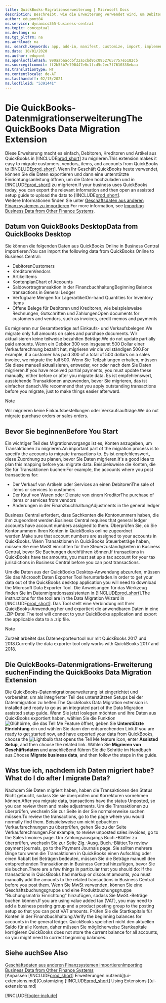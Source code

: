 ```yaml
---
title: QuickBooks-Migrationserweiterung | Microsoft Docs
description: Beschreibt, wie die Erweiterung verwendet wird, um Debitoren, Kreditoren, Artikel und Konten aus QuickBooks Desktop zu Business Central zu importieren.
author: edupont04
ms.service: dynamics365-business-central
ms.topic: conceptual
ms.devlang: na
ms.tgt_pltfrm: na
ms.workload: na
ms. search.keywords: app, add-in, manifest, customize, import, implement
ms.date: 10/01/2020
ms.author: edupont
ms.openlocfilehash: 990aabaaccbf32a5cbd95c09527657757e5182cb
ms.sourcegitcommit: ff2b55b7e790447e0c1fcd5c2ec7f7610338ebaa
ms.translationtype: HT
ms.contentlocale: de-AT
ms.lasthandoff: 02/15/2021
ms.locfileid: "5391441"
---
```

# <a name="the-quickbooks-data-migration-extension"></a><span data-ttu-id="fabdd-103">Die QuickBooks-Datenmigrationserweiterung</span><span class="sxs-lookup"><span data-stu-id="fabdd-103">The QuickBooks Data Migration Extension</span></span>

<span data-ttu-id="fabdd-104">Diese Erweiterung macht es einfach, Debitoren, Kreditoren und Artikel aus QuickBooks in [!INCLUDE[prod_short](includes/prod_short.md)] zu migrieren.</span><span class="sxs-lookup"><span data-stu-id="fabdd-104">This extension makes it easy to migrate customers, vendors, items, and accounts from QuickBooks to [!INCLUDE[prod_short](includes/prod_short.md)].</span></span> <span data-ttu-id="fabdd-105">Wenn Ihr Geschäft QuickBooks heute verwendet, können Sie die Daten exportieren und dann eine unterstützte Einrichtungsanleitung öffnen, um die Daten hochzuladen und in [!INCLUDE[prod_short](includes/prod_short.md)] zu migrieren.</span><span class="sxs-lookup"><span data-stu-id="fabdd-105">If your business uses QuickBooks today, you can export the relevant information and then open an assisted setup guide to upload the data to [!INCLUDE[prod_short](includes/prod_short.md)].</span></span>  
<span data-ttu-id="fabdd-106">Weitere Informationen finden Sie unter [Geschäftsdaten aus anderen Finanzsystemen zu importieren](across-import-data-configuration-packages.md).</span><span class="sxs-lookup"><span data-stu-id="fabdd-106">For more information, see [Importing Business Data from Other Finance Systems](across-import-data-configuration-packages.md).</span></span>

## <a name="data-from-quickbooks-desktop"></a><span data-ttu-id="fabdd-107">Datum von QuickBooks Desktop</span><span class="sxs-lookup"><span data-stu-id="fabdd-107">Data from QuickBooks Desktop</span></span>

<span data-ttu-id="fabdd-108">Sie können die folgenden Daten aus QuickBooks Online in Business Central importieren:</span><span class="sxs-lookup"><span data-stu-id="fabdd-108">You can import the following data from QuickBooks Online to Business Central:</span></span>

- <span data-ttu-id="fabdd-109">Debitoren</span><span class="sxs-lookup"><span data-stu-id="fabdd-109">Customers</span></span>  
- <span data-ttu-id="fabdd-110">Kreditoren</span><span class="sxs-lookup"><span data-stu-id="fabdd-110">Vendors</span></span>  
- <span data-ttu-id="fabdd-111">Artikel</span><span class="sxs-lookup"><span data-stu-id="fabdd-111">Items</span></span>  
- <span data-ttu-id="fabdd-112">Kontenplan</span><span class="sxs-lookup"><span data-stu-id="fabdd-112">Chart of Accounts</span></span>  
- <span data-ttu-id="fabdd-113">Saldovortragtransaktion in der Finanzbuchhaltung</span><span class="sxs-lookup"><span data-stu-id="fabdd-113">Beginning Balance transactions in General Ledger</span></span>  
- <span data-ttu-id="fabdd-114">Verfügbare Mengen für Lagerartikel</span><span class="sxs-lookup"><span data-stu-id="fabdd-114">On-hand Quantities for Inventory Items</span></span>  
- <span data-ttu-id="fabdd-115">Offene Belege für Debitoren und Kreditoren, wie beispielsweise Rechnungen, Gutschriften und Zahlungen</span><span class="sxs-lookup"><span data-stu-id="fabdd-115">Open documents for customers and vendors, such as invoices, credit memos and payments</span></span>  

<span data-ttu-id="fabdd-116">Es migrieren nur Gesamtbeträge auf Einkaufs- und Verkaufsbelegen.</span><span class="sxs-lookup"><span data-stu-id="fabdd-116">We migrate only full amounts on sales and purchase documents.</span></span> <span data-ttu-id="fabdd-117">Wir aktualisieren keine teilweise bezahlten Beträge.</span><span class="sxs-lookup"><span data-stu-id="fabdd-117">We do not update partially paid amounts.</span></span> <span data-ttu-id="fabdd-118">Wenn ein Debitor 300 von insgesamt 500 Dollar einer Verkaufsrechnung bezahlt hat, migrieren wir die vollständigen 500.</span><span class="sxs-lookup"><span data-stu-id="fabdd-118">For example, if a customer has paid 300 of a total of 500 dollars on a sales invoice, we migrate the full 500.</span></span> <span data-ttu-id="fabdd-119">Wenn Sie Teilzahlungen erhalten, müssen Sie diese manuell aktualisieren, entweder, vor oder nach dem Sie Daten migrieren.</span><span class="sxs-lookup"><span data-stu-id="fabdd-119">If you have received partial payments, you must update these manually, either before or after you migrate data.</span></span> <span data-ttu-id="fabdd-120">Es ist empfehlenswert, ausstehende Transaktionen anzuwenden, bevor Sie migrieren, das ist einfacher danach.</span><span class="sxs-lookup"><span data-stu-id="fabdd-120">We recommend that you apply outstanding transactions before you migrate, just to make things easier afterward.</span></span>

> [!NOTE]
> <span data-ttu-id="fabdd-121">Wir migrieren keine Einkaufsbestellungen oder Verkaufsaufträge.</span><span class="sxs-lookup"><span data-stu-id="fabdd-121">We do not migrate purchase orders or sales orders.</span></span>

## <a name="before-you-start"></a><span data-ttu-id="fabdd-122">Bevor Sie beginnen</span><span class="sxs-lookup"><span data-stu-id="fabdd-122">Before You Start</span></span>

<span data-ttu-id="fabdd-123">Ein wichtiger Teil des Migrationsvorgangs ist es, Konten anzugeben, um Transaktionen zu migrieren.</span><span class="sxs-lookup"><span data-stu-id="fabdd-123">An important part of the migration process is to specify the accounts to migrate transactions to.</span></span> <span data-ttu-id="fabdd-124">Es ist empfehlenswert, diese Zuordnung zu planen, bevor Sie Daten migrieren.</span><span class="sxs-lookup"><span data-stu-id="fabdd-124">It's a good idea to plan this mapping before you migrate data.</span></span> <span data-ttu-id="fabdd-125">Beispielsweise die Konten, die Sie für Transaktionen buchen:</span><span class="sxs-lookup"><span data-stu-id="fabdd-125">For example, the accounts where you post transactions for:</span></span>

- <span data-ttu-id="fabdd-126">Der Verkauf von Artikeln oder Services an einen Debitoren</span><span class="sxs-lookup"><span data-stu-id="fabdd-126">The sale of items or services to customers</span></span>  
- <span data-ttu-id="fabdd-127">Der Kauf von Waren oder Dienste von einem Kreditor</span><span class="sxs-lookup"><span data-stu-id="fabdd-127">The purchase of items or services from vendors</span></span>  
- <span data-ttu-id="fabdd-128">Änderungen in der Finanzbuchhaltung</span><span class="sxs-lookup"><span data-stu-id="fabdd-128">Adjustments in the general ledger</span></span>  

<span data-ttu-id="fabdd-129">Business Central erfordert, dass Sachkonten die Kontonummern haben, die ihm zugeordnet werden.</span><span class="sxs-lookup"><span data-stu-id="fabdd-129">Business Central requires that general ledger accounts have account numbers assigned to them.</span></span> <span data-ttu-id="fabdd-130">Überprüfen Sie, ob Sie Kontonummern Ihren Konten in QuickBooks online zugeordnet werden.</span><span class="sxs-lookup"><span data-stu-id="fabdd-130">Make sure that account numbers are assigned to your accounts in QuickBooks.</span></span>
<span data-ttu-id="fabdd-131">Wenn Transaktionen in QuickBooks Steuerbeträge haben, müssen Sie eine MwSt einrichten für Ihre Steuerzuständigkeiten in Business Central, bevor Sie Buchungen durchführen können.</span><span class="sxs-lookup"><span data-stu-id="fabdd-131">If transactions in QuickBooks have tax amounts, you must set up a tax account for your tax jurisdictions in Business Central before you can post transactions.</span></span>

<span data-ttu-id="fabdd-132">Um die Daten aus der QuickBooks Desktop-Anwendung abzurufen, müssen Sie das Microsoft Daten Exporter Tool herunterladen.</span><span class="sxs-lookup"><span data-stu-id="fabdd-132">In order to get your data out of the QuickBooks desktop application you will need to download the Microsoft Data Exporter Tool.</span></span>  <span data-ttu-id="fabdd-133">Die Anweisungen für das Werkzeug finden Sie im Datenmigrationsassistenten in [!INCLUDE[prod_short](includes/prod_short.md)].</span><span class="sxs-lookup"><span data-stu-id="fabdd-133">The instructions for the tool are in the Data Migration Wizard in [!INCLUDE[prod_short](includes/prod_short.md)].</span></span> <span data-ttu-id="fabdd-134">Das Tool stellt eine Verbindung mit Ihrer QuickBooks-Anwendung her und exportiert die anwendbaren Daten in eine .ZIP-Datei.</span><span class="sxs-lookup"><span data-stu-id="fabdd-134">The tool will connect to your QuickBooks application and export the applicable data to a .zip file.</span></span>  

> [!NOTE]
> <span data-ttu-id="fabdd-135">Zurzeit arbeitet das Datenexporteurtool nur mit QuickBooks 2017 und 2018.</span><span class="sxs-lookup"><span data-stu-id="fabdd-135">Currently the data exporter tool only works with QuickBooks 2017 and 2018.</span></span>

## <a name="finding-the-quickbooks-data-migration-extension"></a><span data-ttu-id="fabdd-136">Die QuickBooks-Datenmigrations-Erweiterung suchen</span><span class="sxs-lookup"><span data-stu-id="fabdd-136">Finding the QuickBooks Data Migration Extension</span></span>

<span data-ttu-id="fabdd-137">Die QuickBooks-Datenmigrationserweiterung ist eingerichtet und vorbereitet, um als integrierter Teil des unterstützten Setups bei der Datenmigration zu helfen.</span><span class="sxs-lookup"><span data-stu-id="fabdd-137">The QuickBooks Data Migration extension is installed and ready to go as an integrated part of the Data Migration assisted setup guide.</span></span> <span data-ttu-id="fabdd-138">Wenn Sie jetzt loslegen möchten und Ihre Daten aus QuickBooks exportiert haben, wählen Sie die Funktion ![Glühbirne, die das Tell Me Feature](media/ui-search/search_small.png "Tell Me-Funktion") öffnet, geben Sie **Unterstützte Einrichtung** ein und wählen Sie dann den entsprechenden Link.</span><span class="sxs-lookup"><span data-stu-id="fabdd-138">If you are ready to get started now, and have exported your data from QuickBooks, choose the ![Lightbulb that opens the Tell Me feature](media/ui-search/search_small.png "Tell me what you want to do") icon, enter **Assisted Setup**, and then choose the related link.</span></span> <span data-ttu-id="fabdd-139">Wählen Sie **Migrieren von Geschäftsdaten** und anschließend führen Sie die Schritte im Handbuch aus.</span><span class="sxs-lookup"><span data-stu-id="fabdd-139">Choose **Migrate business data**, and then follow the steps in the guide.</span></span>  

## <a name="what-do-i-do-after-i-migrate-data"></a><span data-ttu-id="fabdd-140">Was tue ich, nachdem ich Daten migriert habe?</span><span class="sxs-lookup"><span data-stu-id="fabdd-140">What do I do after I migrate Data?</span></span>

<span data-ttu-id="fabdd-141">Nachdem Sie Daten migriert haben, haben die Transaktionen den Status Nicht gebucht, sodass Sie sie überprüfen und Korrekturen vornehmen können.</span><span class="sxs-lookup"><span data-stu-id="fabdd-141">After you migrate data, transactions have the status Unposted, so you can review them and make adjustments.</span></span> <span data-ttu-id="fabdd-142">Um die Transaktionen zu überprüfen, wechseln Sie zur Seite in der Sie normalerweise suchen müssen.</span><span class="sxs-lookup"><span data-stu-id="fabdd-142">To review the transactions, go to the page where you would normally find them.</span></span> <span data-ttu-id="fabdd-143">Beispielsweise um nicht gebuchten Verkaufsrechnungen zu überprüfen, gehen Sie zu der Seite Verkaufsrechnungen.</span><span class="sxs-lookup"><span data-stu-id="fabdd-143">For example, to review unposted sales invoices, go to the Sales Invoices page.</span></span> <span data-ttu-id="fabdd-144">Um Zahlungsausgangs Buch.-Blätter zu überprüfen, wechseln Sie zur Seite Zlg.-Ausg. Buch.-Blätter.</span><span class="sxs-lookup"><span data-stu-id="fabdd-144">To review payment journals, go to the Payment Journals page.</span></span>
<span data-ttu-id="fabdd-145">Sie sollten mehrere Dinge tun: wenn die Transaktionen in QuickBooks einen Aufschlag oder einen Rabatt bei Beträgen bedeuten, müssen Sie die Beträge manuell den entsprechenden Transaktionen in Business Central hinzufügen, bevor Sie sie buchen.</span><span class="sxs-lookup"><span data-stu-id="fabdd-145">There are a few things in particular that you should do: If the transactions in QuickBooks had markup or discount amounts, you must manually add the amounts to the related transactions in Business Central before you post them.</span></span>
<span data-ttu-id="fabdd-146">Wenn Sie MwSt verwenden, können Sie eine Geschäftsbuchungsgruppe und eine Produktbuchungsgruppe "Buchungsmatrix Einrichtung" hinzufügen, sodass Sie MwSt.-Beträge buchen können.</span><span class="sxs-lookup"><span data-stu-id="fabdd-146">If you are using value added tax (VAT), you may need to add a business posting group and a product posting group to the posting setup so that you can post VAT amounts.</span></span>
<span data-ttu-id="fabdd-147">Prüfen Sie die Startkapitale für Konten in der Finanzbuchhaltung.</span><span class="sxs-lookup"><span data-stu-id="fabdd-147">Verify the beginning balances for accounts in the general ledger.</span></span> <span data-ttu-id="fabdd-148">QuickBooks speichert nicht den aktuellen Saldo für alle Konten, daher müssen Sie möglicherweise Startkapitale korrigieren.</span><span class="sxs-lookup"><span data-stu-id="fabdd-148">QuickBooks does not store the current balance for all accounts, so you might need to correct beginning balances.</span></span>

## <a name="see-also"></a><span data-ttu-id="fabdd-149">Siehe auch</span><span class="sxs-lookup"><span data-stu-id="fabdd-149">See Also</span></span>

[<span data-ttu-id="fabdd-150">Geschäftsdaten aus anderen Finanzsystemen importieren</span><span class="sxs-lookup"><span data-stu-id="fabdd-150">Importing Business Data from Other Finance Systems</span></span>](across-import-data-configuration-packages.md)  
<span data-ttu-id="fabdd-151">[Anpassen [!INCLUDE[prod_short](includes/prod_short.md)] Erweiterungen nutzenb](ui-extensions.md)</span><span class="sxs-lookup"><span data-stu-id="fabdd-151">[Customizing [!INCLUDE[prod_short](includes/prod_short.md)] Using Extensions ](ui-extensions.md)</span></span>  


[!INCLUDE[footer-include](includes/footer-banner.md)]